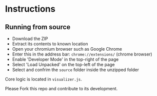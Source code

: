 # Instructions
## Running from source
- Download the ZIP
- Extract its contents to known location
- Open your chromium browser such as Google Chrome
- Enter this in the address bar: `chrome://extensions/` (chrome browser)
- Enable 'Developer Mode' in the top-right of the page
- Select 'Load Unpacked' on the top-left of the page
- Select and confrim the `source` folder inside the unzipped folder

Core logic is located in `visualizer.js`.

Please Fork this repo and contribute to its development.
